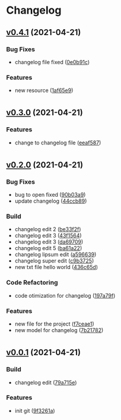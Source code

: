 # Changelog
<a name="v0.4.1"></a>
## [v0.4.1](https://github.com/vinirossa/password_generator_test/compare/v0.3.0...v0.4.1) (2021-04-21)

### Bug Fixes
- changelog file fixed ([0e0b91c](https://github.com/vinirossa/password_generator_test/commit/0e0b91cc1023a245e2b5c6c68fd3a71a36876b5f))

### Features
- new resource ([1af65e9](https://github.com/vinirossa/password_generator_test/commit/1af65e921f8372e7d1e2917bb88d1ccde6c65688))


#
<a name="v0.3.0"></a>
## [v0.3.0](https://github.com/vinirossa/password_generator_test/compare/v0.2.0...v0.3.0) (2021-04-21)

### Features
- change to changelog file ([eeaf587](https://github.com/vinirossa/password_generator_test/commit/eeaf58701904feb392eeef797732daaf7b23cfb4))


#
<a name="v0.2.0"></a>
## [v0.2.0](https://github.com/vinirossa/password_generator_test/compare/v0.0.1...v0.2.0) (2021-04-21)

### Bug Fixes
- bug to open fixed ([90b03a9](https://github.com/vinirossa/password_generator_test/commit/90b03a9703dc0f6eeea8c90309445da83d48b20e))
- update changelog ([44ccb89](https://github.com/vinirossa/password_generator_test/commit/44ccb892efcf49f30f55dbc194035e02f96b5ae6))

### Build
- changelog edit 2 ([be33f2f](https://github.com/vinirossa/password_generator_test/commit/be33f2f158fc6b9fb5a022ca1b01dc33f46588be))
- changelog edit 3 ([43f1564](https://github.com/vinirossa/password_generator_test/commit/43f15644bd5048a5621997cb64db01d12e8921f6))
- changelog edit 3 ([da69709](https://github.com/vinirossa/password_generator_test/commit/da697090403b3bc5f7607d2a2908160d04cdbded))
- changelog edit 5 ([ba61a22](https://github.com/vinirossa/password_generator_test/commit/ba61a225bd4b12d3c2fd2599d9854998d2d324b3))
- changelog lipsum edit ([a596639](https://github.com/vinirossa/password_generator_test/commit/a596639fb3365c4a45a2d0756ffb35f12bfd89e5))
- changelog super edit ([c9b3725](https://github.com/vinirossa/password_generator_test/commit/c9b372579ce5df308637186081eba084419931a5))
- new txt file hello world ([436c65d](https://github.com/vinirossa/password_generator_test/commit/436c65d8729eae2dbf3a07fd65eb8c0796168581))

### Code Refactoring
- code otimization for changelog ([197a79f](https://github.com/vinirossa/password_generator_test/commit/197a79f10221f26520510d49dbdca0dfcad31d11))

### Features
- new file for the project ([f7ceae1](https://github.com/vinirossa/password_generator_test/commit/f7ceae1465ef8e6d987a9eb50eccdda549caf529))
- new model for changelog ([7b21782](https://github.com/vinirossa/password_generator_test/commit/7b21782206ee7eb65a3e658119c078c01091391c))


#
<a name="v0.0.1"></a>
## [v0.0.1](https://github.com/vinirossa/password_generator_test/compare/9f3261a07d57bb580b068aa44c37d26d1111c105...v0.0.1) (2021-04-21)

### Build
- changelog edit ([79a715e](https://github.com/vinirossa/password_generator_test/commit/79a715ea49ce6d4af3ee1967461fd0d2f6ef3d79))

### Features
- init git ([9f3261a](https://github.com/vinirossa/password_generator_test/commit/9f3261a07d57bb580b068aa44c37d26d1111c105))



